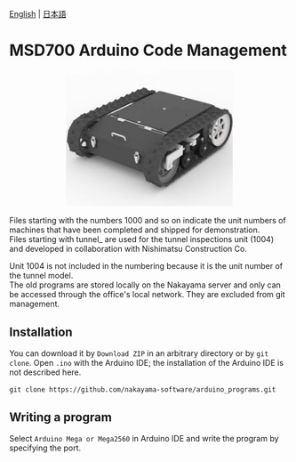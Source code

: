 [English](README.en.md) | [日本語](README.md)

# MSD700 Arduino Code Management

<div align="center">
<img src="./photo/100x.png" width="300" />
</div>

Files starting with the numbers 1000 and so on indicate the unit numbers of machines that have been completed and shipped for demonstration. <br />
Files starting with tunnel_ are used for the tunnel inspections unit (1004) and developed in collaboration with Nishimatsu Construction Co.


Unit 1004 is not included in the numbering because it is the unit number of the tunnel model. <br />
The old programs are stored locally on the Nakayama server and only can be accessed through the office's local network. They are excluded from git management.


## Installation
You can download it by `Download ZIP` in an arbitrary directory or by `git clone`.
Open `.ino` with the Arduino IDE; the installation of the Arduino IDE is not described here.
```
git clone https://github.com/nakayama-software/arduino_programs.git
```
## Writing a program

Select `Arduino Mega or Mega2560` in Arduino IDE and write the program by specifying the port.